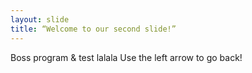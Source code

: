 ```yaml
---
layout: slide
title: “Welcome to our second slide!”
---
```

Boss program & test 
lalala
Use the left arrow to go back!
